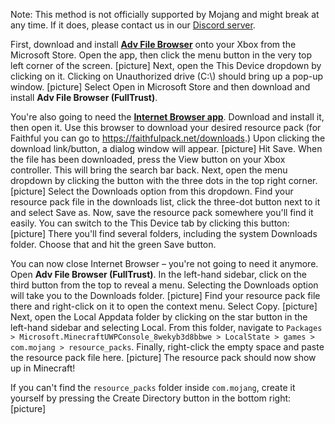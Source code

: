 Note: This method is not officially supported by Mojang and might break at any time. If it does, please contact us in our [Discord server](https://discord.gg/sN9YRQbBv7).

First, download and install [**Adv File Browser**](https://apps.microsoft.com/store/detail/adv-file-explorer/9MVSVN9D3G5Z) onto your Xbox from the Microsoft Store. Open the app, then click the menu button in the very top left corner of the screen.
[picture]
Next, open the This Device dropdown by clicking on it. Clicking on Unauthorized drive (C:\\) should bring up a pop-up window.
[picture]
Select Open in Microsoft Store and then download and install **Adv File Browser (FullTrust)**.

You're also going to need the [**Internet Browser app**](https://www.microsoft.com/en-us/p/internet-browser/9nblggh3tbjn). Download and install it, then open it. Use this browser to download your desired resource pack (for Faithful you can go to https://faithfulpack.net/downloads.) Upon clicking the download link/button, a dialog window will appear.
[picture]
Hit Save. When the file has been downloaded, press the View button on your Xbox controller. This will bring the search bar back. Next, open the menu dropdown by clicking the button with the three dots in the top right corner.
[picture]
Select the Downloads option from this dropdown. Find your resource pack file in the downloads list, click the three-dot button next to it and select Save as.
Now, save the resource pack somewhere you'll find it easily. You can switch to the This Device tab by clicking this button:
[picture]
There you'll find several folders, including the system Downloads folder. Choose that and hit the green Save button.

You can now close Internet Browser – you're not going to need it anymore.
Open **Adv File Browser (FullTrust)**. In the left-hand sidebar, click on the third button from the top to reveal a menu. Selecting the Downloads option will take you to the Downloads folder.
[picture]
Find your resource pack file there and right-click on it to open the context menu. Select Copy.
[picture]
Next, open the Local Appdata folder by clicking on the star button in the left-hand sidebar and selecting Local. From this folder, navigate to `Packages > Microsoft.MinecraftUWPConsole_8wekyb3d8bbwe > LocalState > games > com.mojang > resource_packs`. Finally, right-click the empty space and paste the resource pack file here.
[picture]
The resource pack should now show up in Minecraft!

If you can't find the `resource_packs` folder inside `com.mojang`, create it yourself by pressing the Create Directory button in the bottom right:
[picture]
